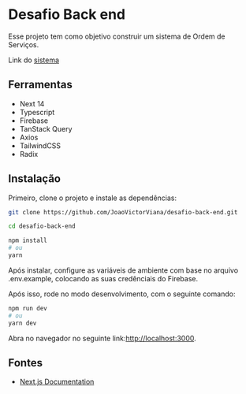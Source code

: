 # Desafio Back end

Esse projeto tem como objetivo construir um sistema de Ordem de Serviços.

Link do [sistema](https://desafio-back-end-iota.vercel.app)

## Ferramentas

- Next 14
- Typescript
- Firebase
- TanStack Query
- Axios
- TailwindCSS
- Radix

## Instalação

Primeiro, clone o projeto e instale as dependências:

```bash
git clone https://github.com/JoaoVictorViana/desafio-back-end.git

cd desafio-back-end

npm install
# ou
yarn
```
Após instalar, configure as variáveis de ambiente com base no arquivo .env.example, colocando as suas credênciais do Firebase.

Após isso, rode no modo desenvolvimento, com o seguinte comando:

```bash
npm run dev
# ou
yarn dev
```

Abra no navegador no seguinte link:[http://localhost:3000](http://localhost:3000).


## Fontes

- [Next.js Documentation](https://nextjs.org/docs)

